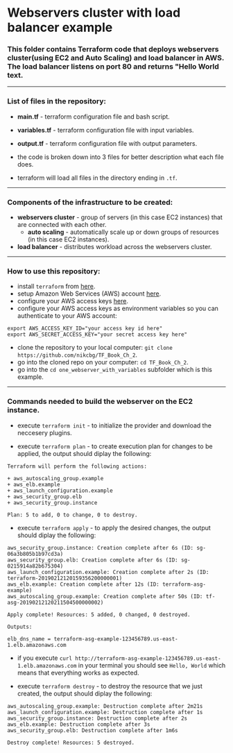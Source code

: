 # Webservers cluster with load balancer example 

### This folder contains Terraform code that deploys webservers cluster(using EC2 and Auto Scaling) and load balancer in AWS. The load balancer listens on port 80 and returns "Hello World text.
------------------------------------------------------------------------------------------------
### List of files in the repository:
- __main.tf__ - terraform configuration file and bash script.
- __variables.tf__ - terraform configuration file with input variables.
- __output.tf__ - terraform configuration file with output parameters.

- the code is broken down into 3 files for better description what each file does. 
- terraform will load all files in the directory ending in `.tf`.
---------------------------------------------------------------------------------------------------------------
### Components of the infrastructure to be created:
- __webservers cluster__ - group of servers (in this case EC2 instances) that are connected with each other.
   - __auto scaling__ - automatically scale up or down groups of resources (in this case EC2 instances).
- __load balancer__ - distributes workload across the webservers cluster.
-----------------------------------------------------------------------------------------------------------------

### How to use this repository:
- install `terraform` from [here](https://www.terraform.io/downloads.html).
- setup Amazon Web Services (AWS) account [here](https://aws.amazon.com/).
- configure your AWS access keys [here](https://docs.aws.amazon.com/general/latest/gr/aws-sec-cred-types.html#access-keys-and-secret-access-keys).
- configure your AWS access keys as environment variables so you can authenticate to your AWS account:

```
export AWS_ACCESS_KEY_ID="your access key id here"
export AWS_SECRET_ACCESS_KEY="your secret access key here"
```
   
- clone the repository to your local computer: `git clone https://github.com/nikcbg/TF_Book_Ch_2`.
- go into the cloned repo on your computer: `cd TF_Book_Ch_2`.
- go into the `cd one_webserver_with_variables` subfolder which is this example.

------------------------------------------------------------------------------------------------------------------
### Commands needed to build the webserver on the EC2 instance.
- execute `terraform init` - to initialize the provider and download the neccesery plugins.
  
- execute `terraform plan` - to create execution plan for changes to be applied, the output should diplay the following:  
```
Terraform will perform the following actions:

+ aws_autoscaling_group.example
+ aws_elb.example
+ aws_launch_configuration.example
+ aws_security_group.elb
+ aws_security_group.instance

Plan: 5 to add, 0 to change, 0 to destroy.
```
  
- execute `terraform apply` - to apply the desired changes, the output should diplay the following:

```
aws_security_group.instance: Creation complete after 6s (ID: sg-06a3b805b1b97cd3a)
aws_security_group.elb: Creation complete after 6s (ID: sg-0215914a82b675304)
aws_launch_configuration.example: Creation complete after 2s (ID: terraform-20190212120159356200000001)
aws_elb.example: Creation complete after 12s (ID: terraform-asg-example)
aws_autoscaling_group.example: Creation complete after 50s (ID: tf-asg-20190212120211504500000002)

Apply complete! Resources: 5 added, 0 changed, 0 destroyed.

Outputs:

elb_dns_name = terraform-asg-example-123456789.us-east-1.elb.amazonaws.com

```
  
- if you execute `curl http://terraform-asg-example-123456789.us-east-1.elb.amazonaws.com` in your terminal you should see `Hello, World` which means that everything works as expected.
  
- execute `terraform destroy` - to destroy the resource that we just created, the output should diplay the following:

```
aws_autoscaling_group.example: Destruction complete after 2m21s
aws_launch_configuration.example: Destruction complete after 1s
aws_security_group.instance: Destruction complete after 2s
aws_elb.example: Destruction complete after 3s
aws_security_group.elb: Destruction complete after 1m6s

Destroy complete! Resources: 5 destroyed.
```

